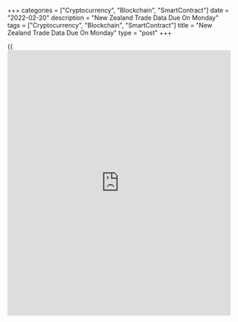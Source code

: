 +++
categories = ["Cryptocurrency", "Blockchain", "SmartContract"]
date = "2022-02-20"
description = "New Zealand Trade Data Due On Monday"
tags = ["Cryptocurrency", "Blockchain", "SmartContract"]
title = "New Zealand Trade Data Due On Monday"
type = "post"
+++

{{<iframe id="large-banner" src="https://www.bounty.group/#slide=8.0" width="100%" height="600" scrolling="no" style="border: 0px solid rgb(216, 221, 230); border-radius: 3px;">}}

New Zealand will on Monday release January figures for imports, exports
and trade balance, highlighting a busy day for Asia-Pacific economic
activity. In December, imports were worth NZ$6.55 billion and exports
were at NZ$6.07 billion for a trade deficit of NZ$477 million.

Australia will see February results for the manufacturing, services and
composite PMIs from Markit Economics; in January, their scores were
55.1, 46.6 and 46.7, respectively.

Japan will see February results for the manufacturing, services and
composite PMIs from Jibun Bank; in January, their scores were 55.4, 47.6
and 48.8, respectively.

Taiwan will provide January numbers for export orders; in December,
orders were up 12.1 percent on year.

China will release January numbers for house prices and February figures
for one-year and five-year. House prices were up 2.6 percent on year in
December, while the one-year rate previously was 3.7 percent and the
five-year rate was 4.6 percent.

Hong Kong will see January figures for unemployment; in December, the
jobless rate was 3.9 percent.

Thailand will release Q4 data for gross domestic product, with forecasts
suggesting an increase of 1.4 percent on quarter and 0.7 percent on
year. That follows the 1.1 quarterly decline and the 0.3 yearly drop in
the three months prior. In all of 2021, GDP was down 6.1 percent.

For comments and feedback [contact](https://www.playgroundfx.com/contact/): editorial@rtt[news](https://www.letsplayfx.com/blog/forex-news-website/).com

[Economic News][1]

 **What parts of the world are seeing the best (and worst) economic
performances lately? Click[here][2] to check out our [Econ Scorecard][2]
and find out! See up-to-the-moment [ranking](https://www.playgroundfx.com/blog/crypto-exchange-ranking/)s for the best and worst
performers in [GDP][2], [unemployment rate][3], [inflation][4] and much
more.**

   1. www.rtt[news](https://www.letsplayfx.com/blog/forex-news-website/).com/Content/EconomicNews.aspx
   2. www.rtt[news](https://www.letsplayfx.com/blog/forex-news-website/).com/economic-scorecard/world-rank/GDP/highest-performance.aspx
   3. www.rtt[news](https://www.letsplayfx.com/blog/forex-news-website/).com/economic-scorecard/world-rank/unemployment-rate/lowest-performance.aspx
   4. www.rtt[news](https://www.letsplayfx.com/blog/forex-news-website/).com/economic-scorecard/world-rank/CPI/highest-performance.aspx